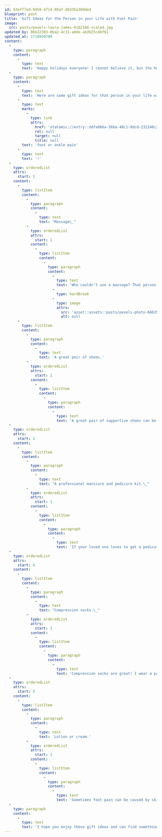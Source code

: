```yaml
---
id: 63eff7ed-9458-4714-88af-db335a3b0ded
blueprint: post
title: 'Gift Ideas for the Person in your Life with Foot Pain'
image:
  src: posts/pexels-laura-james-6102166-scaled.jpg
updated_by: 06b22383-0ba2-4c31-a8de-ab3b25c4bf61
updated_at: 1718950789
content:
  -
    type: paragraph
    content:
      -
        type: text
        text: 'Happy holidays everyone! I cannot believe it, but the holidays are here again! It comes so fast for me every year.'
  -
    type: paragraph
    content:
      -
        type: text
        text: 'Here are some gift ideas for that person in your life with '
      -
        type: text
        marks:
          -
            type: link
            attrs:
              href: 'statamic://entry::ddfa966a-56ba-48c1-9dcd-231248c259e0'
              rel: null
              target: null
              title: null
        text: 'foot or ankle pain'
      -
        type: text
        text: '!'
  -
    type: orderedList
    attrs:
      start: 1
    content:
      -
        type: listItem
        content:
          -
            type: paragraph
            content:
              -
                type: text
                text: "Massage\_"
          -
            type: orderedList
            attrs:
              start: 1
            content:
              -
                type: listItem
                content:
                  -
                    type: paragraph
                    content:
                      -
                        type: text
                        text: 'Who couldn’t use a massage? That person in your life with foot or ankle pain could really use one! Especially a foot massage! Whether you get a one time session, or an at home self massage machine for their feet, that special person will appreciate it!'
                      -
                        type: hardBreak
                      -
                        type: image
                        attrs:
                          src: 'asset::assets::posts/pexels-photo-6663577.webp'
                          alt: null
      -
        type: listItem
        content:
          -
            type: paragraph
            content:
              -
                type: text
                text: 'A great pair of shoes.'
          -
            type: orderedList
            attrs:
              start: 1
            content:
              -
                type: listItem
                content:
                  -
                    type: paragraph
                    content:
                      -
                        type: text
                        text: 'A great pair of supportive shoes can be so helpful for someone with foot or ankle pain. Some good companies to go to for good supportive shoes are: Brooks, Aasics, and New Balance.'
  -
    type: orderedList
    attrs:
      start: 3
    content:
      -
        type: listItem
        content:
          -
            type: paragraph
            content:
              -
                type: text
                text: "A professional manicure and pedicure kit.\_"
          -
            type: orderedList
            attrs:
              start: 1
            content:
              -
                type: listItem
                content:
                  -
                    type: paragraph
                    content:
                      -
                        type: text
                        text: 'If your loved one loves to get a pedicure or manicure, getting them their own kit is a great idea! They can have their own tools to take to the salon, so that your loved one can enjoy the experience while staying safe! By having their own tools they can rest assured that the tools being used are clean and have only been used on them.'
  -
    type: orderedList
    attrs:
      start: 4
    content:
      -
        type: listItem
        content:
          -
            type: paragraph
            content:
              -
                type: text
                text: "Compression socks.\_"
          -
            type: orderedList
            attrs:
              start: 1
            content:
              -
                type: listItem
                content:
                  -
                    type: paragraph
                    content:
                      -
                        type: text
                        text: 'Compression socks are great! I wear a pair everyday! Compression socks can help improve circulation and delay the onset of varicose veins. Compression socks also help you feel less tired and achy in your legs and feet after a long day at work!'
  -
    type: orderedList
    attrs:
      start: 5
    content:
      -
        type: listItem
        content:
          -
            type: paragraph
            content:
              -
                type: text
                text: 'Lotion or cream.'
          -
            type: orderedList
            attrs:
              start: 1
            content:
              -
                type: listItem
                content:
                  -
                    type: paragraph
                    content:
                      -
                        type: text
                        text: 'Sometimes foot pain can be caused by skin that is too dry. Applying a lotion or cream like Vaseline, Amlactin, or Eucerin on damp feet can help moisturize and repair the skin barrier.'
  -
    type: paragraph
    content:
      -
        type: text
        text: 'I hope you enjoy these gift ideas and can find something great for your loved one with foot or ankle pain!'
---
```

